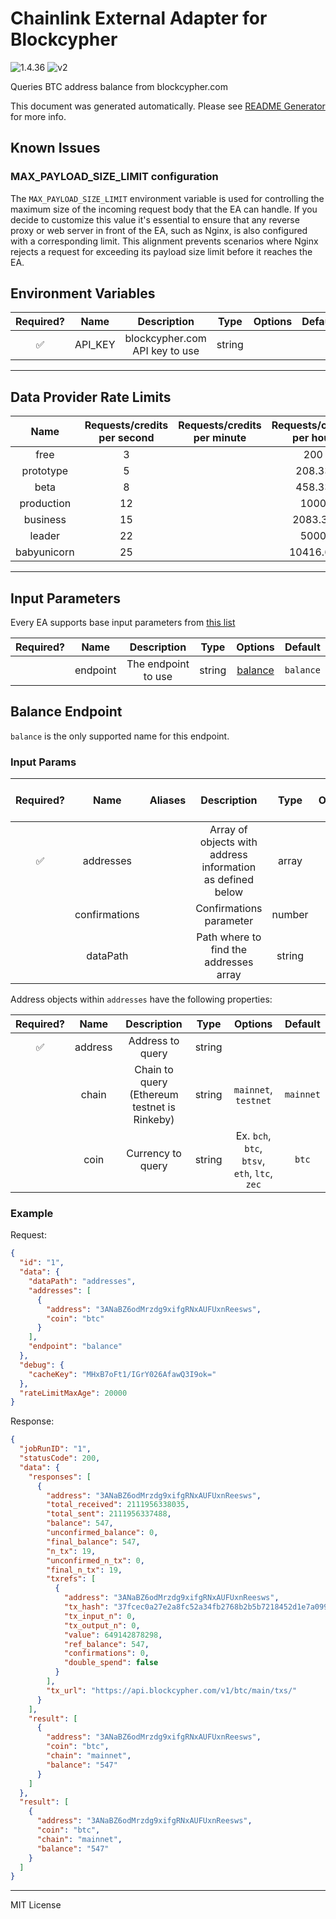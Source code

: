 # Chainlink External Adapter for Blockcypher

![1.4.36](https://img.shields.io/github/package-json/v/smartcontractkit/external-adapters-js?filename=packages/sources/blockcypher/package.json) ![v2](https://img.shields.io/badge/framework%20version-v2-blueviolet)

Queries BTC address balance from blockcypher.com

This document was generated automatically. Please see [README Generator](../../scripts#readme-generator) for more info.

## Known Issues

### MAX_PAYLOAD_SIZE_LIMIT configuration

The `MAX_PAYLOAD_SIZE_LIMIT` environment variable is used for controlling the maximum size of the incoming request body that the EA can handle. If you decide to customize this value it's essential to ensure that any reverse proxy or web server in front of the EA, such as Nginx, is also configured with a corresponding limit. This alignment prevents scenarios where Nginx rejects a request for exceeding its payload size limit before it reaches the EA.

## Environment Variables

| Required? |  Name   |          Description           |  Type  | Options | Default |
| :-------: | :-----: | :----------------------------: | :----: | :-----: | :-----: |
|    ✅     | API_KEY | blockcypher.com API key to use | string |         |         |

---

## Data Provider Rate Limits

|    Name     | Requests/credits per second | Requests/credits per minute | Requests/credits per hour | Note |
| :---------: | :-------------------------: | :-------------------------: | :-----------------------: | :--: |
|    free     |              3              |                             |            200            |      |
|  prototype  |              5              |                             |          208.33           |      |
|    beta     |              8              |                             |          458.33           |      |
| production  |             12              |                             |           1000            |      |
|  business   |             15              |                             |          2083.33          |      |
|   leader    |             22              |                             |           5000            |      |
| babyunicorn |             25              |                             |         10416.66          |      |

---

## Input Parameters

Every EA supports base input parameters from [this list](../../core/bootstrap#base-input-parameters)

| Required? |   Name   |     Description     |  Type  |           Options            |  Default  |
| :-------: | :------: | :-----------------: | :----: | :--------------------------: | :-------: |
|           | endpoint | The endpoint to use | string | [balance](#balance-endpoint) | `balance` |

## Balance Endpoint

`balance` is the only supported name for this endpoint.

### Input Params

| Required? |     Name      | Aliases |                        Description                         |  Type  | Options | Default  | Depends On | Not Valid With |
| :-------: | :-----------: | :-----: | :--------------------------------------------------------: | :----: | :-----: | :------: | :--------: | :------------: |
|    ✅     |   addresses   |         | Array of objects with address information as defined below | array  |         |          |            |                |
|           | confirmations |         |                  Confirmations parameter                   | number |         |   `6`    |            |                |
|           |   dataPath    |         |           Path where to find the addresses array           | string |         | `result` |            |                |

Address objects within `addresses` have the following properties:

| Required? |  Name   |                 Description                  |  Type  |                    Options                    |  Default  |
| :-------: | :-----: | :------------------------------------------: | :----: | :-------------------------------------------: | :-------: |
|    ✅     | address |               Address to query               | string |                                               |           |
|           |  chain  | Chain to query (Ethereum testnet is Rinkeby) | string |             `mainnet`, `testnet`              | `mainnet` |
|           |  coin   |              Currency to query               | string | Ex. `bch`, `btc`, `btsv`, `eth`, `ltc`, `zec` |   `btc`   |

### Example

Request:

```json
{
  "id": "1",
  "data": {
    "dataPath": "addresses",
    "addresses": [
      {
        "address": "3ANaBZ6odMrzdg9xifgRNxAUFUxnReesws",
        "coin": "btc"
      }
    ],
    "endpoint": "balance"
  },
  "debug": {
    "cacheKey": "MHxB7oFt1/IGrY026AfawQ3I9ok="
  },
  "rateLimitMaxAge": 20000
}
```

Response:

```json
{
  "jobRunID": "1",
  "statusCode": 200,
  "data": {
    "responses": [
      {
        "address": "3ANaBZ6odMrzdg9xifgRNxAUFUxnReesws",
        "total_received": 2111956338035,
        "total_sent": 2111956337488,
        "balance": 547,
        "unconfirmed_balance": 0,
        "final_balance": 547,
        "n_tx": 19,
        "unconfirmed_n_tx": 0,
        "final_n_tx": 19,
        "txrefs": [
          {
            "address": "3ANaBZ6odMrzdg9xifgRNxAUFUxnReesws",
            "tx_hash": "37fcec0a27e2a8fc52a34fb2768b2b5b7218452d1e7a099bb0f67c7e87056564",
            "tx_input_n": 0,
            "tx_output_n": 0,
            "value": 649142878298,
            "ref_balance": 547,
            "confirmations": 0,
            "double_spend": false
          }
        ],
        "tx_url": "https://api.blockcypher.com/v1/btc/main/txs/"
      }
    ],
    "result": [
      {
        "address": "3ANaBZ6odMrzdg9xifgRNxAUFUxnReesws",
        "coin": "btc",
        "chain": "mainnet",
        "balance": "547"
      }
    ]
  },
  "result": [
    {
      "address": "3ANaBZ6odMrzdg9xifgRNxAUFUxnReesws",
      "coin": "btc",
      "chain": "mainnet",
      "balance": "547"
    }
  ]
}
```

---

MIT License
